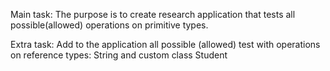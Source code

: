 Main task:
The purpose is to create research application that tests all 
possible(allowed) operations on primitive types.

Extra task:
Add to the application all possible (allowed) test 
with operations on reference types: String and custom class Student
